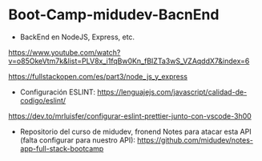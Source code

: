 # Boot-Camp-midudev-BacnEnd
* BackEnd en NodeJS, Express, etc.

https://www.youtube.com/watch?v=o85OkeVtm7k&list=PLV8x_i1fqBw0Kn_fBIZTa3wS_VZAqddX7&index=6

https://fullstackopen.com/es/part3/node_js_y_express


* Configuración ESLINT:
https://lenguajejs.com/javascript/calidad-de-codigo/eslint/

https://dev.to/mrluisfer/configurar-eslint-prettier-junto-con-vscode-3h00


* Repositorio del curso de midudev, fronend Notes para atacar esta API (falta configurar para nuestro API):
https://github.com/midudev/notes-app-full-stack-bootcamp
